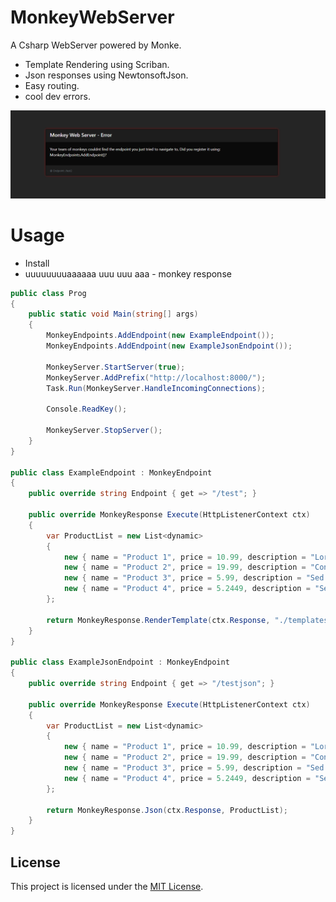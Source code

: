 # MonkeyWebServer
A Csharp WebServer powered by Monke.

- Template Rendering using Scriban.
- Json responses using NewtonsoftJson.
- Easy routing.
- cool dev errors.

![monkeerror img](https://github.com/xVice/storage/blob/main/monkeyerror.PNG?raw=true)

# Usage
- Install
- uuuuuuuuaaaaaa uuu uuu aaa - monkey response

```csharp
public class Prog
{
    public static void Main(string[] args)
    {
        MonkeyEndpoints.AddEndpoint(new ExampleEndpoint());
        MonkeyEndpoints.AddEndpoint(new ExampleJsonEndpoint());

        MonkeyServer.StartServer(true);
        MonkeyServer.AddPrefix("http://localhost:8000/");
        Task.Run(MonkeyServer.HandleIncomingConnections);

        Console.ReadKey();

        MonkeyServer.StopServer();
    }
}

public class ExampleEndpoint : MonkeyEndpoint
{
    public override string Endpoint { get => "/test"; }

    public override MonkeyResponse Execute(HttpListenerContext ctx)
    {
        var ProductList = new List<dynamic>
        {
            new { name = "Product 1", price = 10.99, description = "Lorem ipsum dolor sit amet" },
            new { name = "Product 2", price = 19.99, description = "Consectetur adipiscing elit" },
            new { name = "Product 3", price = 5.99, description = "Sed do eiusmod tempor" },
            new { name = "Product 4", price = 5.2449, description = "Sedo do edsdiusmod tempor" },
        };

        return MonkeyResponse.RenderTemplate(ctx.Response, "./templates/test.html", new { Products = ProductList });
    }
}

public class ExampleJsonEndpoint : MonkeyEndpoint
{
    public override string Endpoint { get => "/testjson"; }

    public override MonkeyResponse Execute(HttpListenerContext ctx)
    {
        var ProductList = new List<dynamic>
        {
            new { name = "Product 1", price = 10.99, description = "Lorem ipsum dolor sit amet" },
            new { name = "Product 2", price = 19.99, description = "Consectetur adipiscing elit" },
            new { name = "Product 3", price = 5.99, description = "Sed do eiusmod tempor" },
            new { name = "Product 4", price = 5.2449, description = "Sedo do edsdiusmod tempor" },
        };

        return MonkeyResponse.Json(ctx.Response, ProductList);
    }
}
```

## License

This project is licensed under the [MIT License](LICENSE).
